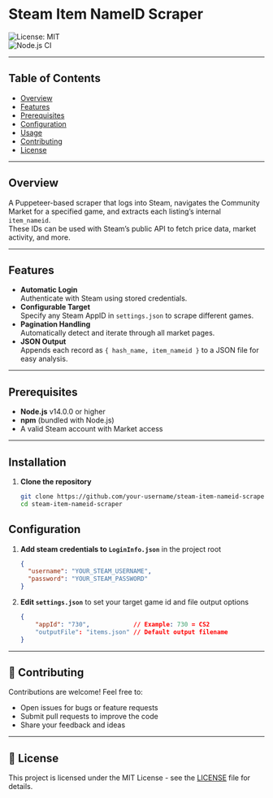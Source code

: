 # Steam Item NameID Scraper

![License: MIT](https://img.shields.io/badge/License-MIT-yellow.svg)  
![Node.js CI](https://img.shields.io/badge/Node.js-%3E%3D14.0.0-brightgreen.svg)

---

## Table of Contents

- [Overview](#overview)
- [Features](#features)
- [Prerequisites](#prerequisites)
- [Configuration](#configuration)
- [Usage](#usage)
- [Contributing](#contributing)
- [License](#license)

---

## Overview

A Puppeteer-based scraper that logs into Steam, navigates the Community Market for a specified game, and extracts each listing’s internal `item_nameid`.  
These IDs can be used with Steam’s public API to fetch price data, market activity, and more.

---

## Features

- **Automatic Login**  
  Authenticate with Steam using stored credentials.  
- **Configurable Target**  
  Specify any Steam AppID in `settings.json` to scrape different games.  
- **Pagination Handling**  
  Automatically detect and iterate through all market pages.  
- **JSON Output**  
  Appends each record as `{ hash_name, item_nameid }` to a JSON file for easy analysis.

---

## Prerequisites

- **Node.js** v14.0.0 or higher  
- **npm** (bundled with Node.js)  
- A valid Steam account with Market access

---

## Installation

1. **Clone the repository**  
   ```bash
   git clone https://github.com/your-username/steam-item-nameid-scraper.git
   cd steam-item-nameid-scraper

## Configuration

1. **Add steam credentials to `LoginInfo.json`** in the project root  
   ```json
   {
     "username": "YOUR_STEAM_USERNAME",
     "password": "YOUR_STEAM_PASSWORD"
   }
2. **Edit `settings.json`** to set your target game id and file output options
    ```json
    {
        "appId": "730",            // Example: 730 = CS2
        "outputFile": "items.json" // Default output filename
    }

---

## 🤝 Contributing

Contributions are welcome! Feel free to:
- Open issues for bugs or feature requests
- Submit pull requests to improve the code
- Share your feedback and ideas

---

## 📄 License

This project is licensed under the MIT License - see the [LICENSE](LICENSE) file for details.